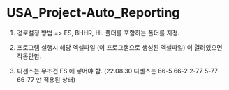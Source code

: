 # USA_Project-Auto_Reporting

1. 경로설정 방법
=> FS, BHHR, HL 폴더를 포함하는 폴더를 지정.

2. 프로그램 실행시 해당 엑셀파일 (이 프로그램으로 생성된 엑셀파일) 이 열려있으면 작동안함.

3. 디센스는 무조건 FS 에 넣어야 함.
   (22.08.30 디센스는 66-5 66-2 2-77 5-77 66-77 만 적용된 상태)
